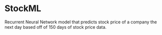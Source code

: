 # StockML
Recurrent Neural Network model that predicts stock price of a company the next day based off of 150 days of stock price data.
